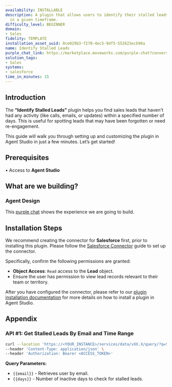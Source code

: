 ```yaml
---
availability: INSTALLABLE
description: A plugin that allows users to identify their stalled leads with no activity
  in a given timeframe.
difficulty_level: BEGINNER
domain:
- Sales
fidelity: TEMPLATE
installation_asset_uuid: 0ce029b3-f270-4ec5-9df5-552623ecb96a
name: Identify Stalled Leads
purple_chat_link: https://marketplace.moveworks.com/purple-chat?conversation=%7B%22messages%22%3A%5B%7B%22role%22%3A%22user%22%2C%22parts%22%3A%5B%7B%22richText%22%3A%22Find+my+stalled+leads+in+Salesforce.%22%7D%5D%7D%2C%7B%22role%22%3A%22assistant%22%2C%22parts%22%3A%5B%7B%22richText%22%3A%22%3Cp+xmlns%3D%5C%22http%3A%2F%2Fwww.w3.org%2F1999%2Fxhtml%5C%22%3ECertainly.+I+can+find+leads+assigned+to+you+with+no+recent+activity.+How+many+days+without+activity+should+I+look+for%3F+%28e.g.%2C+14%2C+30%2C+60%29%3C%2Fp%3E%22%7D%5D%7D%2C%7B%22role%22%3A%22user%22%2C%22parts%22%3A%5B%7B%22richText%22%3A%2230%22%7D%5D%7D%2C%7B%22role%22%3A%22assistant%22%2C%22parts%22%3A%5B%7B%22reasoningSteps%22%3A%5B%7B%22status%22%3A%22success%22%2C%22richText%22%3A%22%3Cp+xmlns%3D%5C%22http%3A%2F%2Fwww.w3.org%2F1999%2Fxhtml%5C%22%3ESearching+Salesforce+for+leads+assigned+to+you+with+no+activity+in+the+last+30+days.%3C%2Fp%3E%22%7D%5D%7D%2C%7B%22richText%22%3A%22%3Cp+xmlns%3D%5C%22http%3A%2F%2Fwww.w3.org%2F1999%2Fxhtml%5C%22%3EI+found+3+leads+assigned+to+you+with+no+activity+in+the+last+30+days.+Here+they+are%3A%3C%2Fp%3E%3Col+xmlns%3D%5C%22http%3A%2F%2Fwww.w3.org%2F1999%2Fxhtml%5C%22%3E%3Cli%3E%3Cb%3EMichael+Johnson%3C%2Fb%3E%3Cul%3E%3Cli%3ECompany%3A+Apex+Solutions%3C%2Fli%3E%3Cli%3EEmail%3A+michael.johnson%40apexsolutions.com%3C%2Fli%3E%3Cli%3ETitle%3A+Director+of+Sales%3C%2Fli%3E%3Cli%3EPhone%3A+555-123-4567%3C%2Fli%3E%3Cli%3EStatus%3A+New+Lead%3C%2Fli%3E%3Cli%3ELast+Activity%3A+June+28%2C+2025%3C%2Fli%3E%3C%2Ful%3E%3C%2Fli%3E%3Cli%3E%3Cb%3ESarah+Davis%3C%2Fb%3E%3Cul%3E%3Cli%3ECompany%3A+Global+Exports+Inc.%3C%2Fli%3E%3Cli%3EEmail%3A+sarah.davis%40globalexports.com%3C%2Fli%3E%3Cli%3ETitle%3A+Procurement+Manager%3C%2Fli%3E%3Cli%3EPhone%3A+555-987-6543%3C%2Fli%3E%3Cli%3EStatus%3A+Working%3C%2Fli%3E%3Cli%3ELast+Activity%3A+July+05%2C+2025%3C%2Fli%3E%3C%2Ful%3E%3C%2Fli%3E%3Cli%3E%3Cb%3EChris+Martinez%3C%2Fb%3E%3Cul%3E%3Cli%3ECompany%3A+Innovatech+Builders%3C%2Fli%3E%3Cli%3EEmail%3A+chris.martinez%40innovatech.com%3C%2Fli%3E%3Cli%3ETitle%3A+Project+Lead%3C%2Fli%3E%3Cli%3EPhone%3A+555-555-1212%3C%2Fli%3E%3Cli%3EStatus%3A+Open+-+Not+Contacted%3C%2Fli%3E%3Cli%3ELast+Activity%3A+June+21%2C+2025%3C%2Fli%3E%3C%2Ful%3E%3C%2Fli%3E%3C%2Fol%3E%22%7D%2C%7B%22citations%22%3A%5B%7B%22connectorName%22%3A%22salesforce%22%2C%22citationTitle%22%3A%22Lead%3A+Michael+Johnson%22%7D%2C%7B%22connectorName%22%3A%22salesforce%22%2C%22citationTitle%22%3A%22Lead%3A+Sarah+Davis%22%7D%2C%7B%22connectorName%22%3A%22salesforce%22%2C%22citationTitle%22%3A%22Lead%3A+Chris+Martinez%22%7D%5D%7D%5D%7D%5D%7D
solution_tags:
- Sales
systems:
- salesforce
time_in_minutes: 15
---
```


## **Introduction**

The **“Identify Stalled Leads”** plugin helps you find sales leads that haven't had any activity (like calls, emails, or updates) within a specified number of days. This is useful for spotting leads that may have been forgotten or need re-engagement.

This guide will walk you through setting up and customizing the plugin in Agent Studio in just a few minutes. Let’s get started!

## **Prerequisites**

• Access to **Agent Studio**

## **What are we building?**

### **Agent Design**

This [purple chat](https://marketplace.moveworks.com/purple-chat?conversation=%7B%22messages%22%3A%5B%7B%22role%22%3A%22user%22%2C%22parts%22%3A%5B%7B%22richText%22%3A%22Find+my+stalled+leads+in+Salesforce.%22%7D%5D%7D%2C%7B%22role%22%3A%22assistant%22%2C%22parts%22%3A%5B%7B%22richText%22%3A%22%3Cp+xmlns%3D%5C%22http%3A%2F%2Fwww.w3.org%2F1999%2Fxhtml%5C%22%3ECertainly.+I+can+find+leads+assigned+to+you+with+no+recent+activity.+How+many+days+without+activity+should+I+look+for%3F+%28e.g.%2C+14%2C+30%2C+60%29%3C%2Fp%3E%22%7D%5D%7D%2C%7B%22role%22%3A%22user%22%2C%22parts%22%3A%5B%7B%22richText%22%3A%2230%22%7D%5D%7D%2C%7B%22role%22%3A%22assistant%22%2C%22parts%22%3A%5B%7B%22reasoningSteps%22%3A%5B%7B%22status%22%3A%22success%22%2C%22richText%22%3A%22%3Cp+xmlns%3D%5C%22http%3A%2F%2Fwww.w3.org%2F1999%2Fxhtml%5C%22%3ESearching+Salesforce+for+leads+assigned+to+you+with+no+activity+in+the+last+30+days.%3C%2Fp%3E%22%7D%5D%7D%2C%7B%22richText%22%3A%22%3Cp+xmlns%3D%5C%22http%3A%2F%2Fwww.w3.org%2F1999%2Fxhtml%5C%22%3EI+found+3+leads+assigned+to+you+with+no+activity+in+the+last+30+days.+Here+they+are%3A%3C%2Fp%3E%3Col+xmlns%3D%5C%22http%3A%2F%2Fwww.w3.org%2F1999%2Fxhtml%5C%22%3E%3Cli%3E%3Cb%3EMichael+Johnson%3C%2Fb%3E%3Cul%3E%3Cli%3ECompany%3A+Apex+Solutions%3C%2Fli%3E%3Cli%3EEmail%3A+michael.johnson%40apexsolutions.com%3C%2Fli%3E%3Cli%3ETitle%3A+Director+of+Sales%3C%2Fli%3E%3Cli%3EPhone%3A+555-123-4567%3C%2Fli%3E%3Cli%3EStatus%3A+New+Lead%3C%2Fli%3E%3Cli%3ELast+Activity%3A+June+28%2C+2025%3C%2Fli%3E%3C%2Ful%3E%3C%2Fli%3E%3Cli%3E%3Cb%3ESarah+Davis%3C%2Fb%3E%3Cul%3E%3Cli%3ECompany%3A+Global+Exports+Inc.%3C%2Fli%3E%3Cli%3EEmail%3A+sarah.davis%40globalexports.com%3C%2Fli%3E%3Cli%3ETitle%3A+Procurement+Manager%3C%2Fli%3E%3Cli%3EPhone%3A+555-987-6543%3C%2Fli%3E%3Cli%3EStatus%3A+Working%3C%2Fli%3E%3Cli%3ELast+Activity%3A+July+05%2C+2025%3C%2Fli%3E%3C%2Ful%3E%3C%2Fli%3E%3Cli%3E%3Cb%3EChris+Martinez%3C%2Fb%3E%3Cul%3E%3Cli%3ECompany%3A+Innovatech+Builders%3C%2Fli%3E%3Cli%3EEmail%3A+chris.martinez%40innovatech.com%3C%2Fli%3E%3Cli%3ETitle%3A+Project+Lead%3C%2Fli%3E%3Cli%3EPhone%3A+555-555-1212%3C%2Fli%3E%3Cli%3EStatus%3A+Open+-+Not+Contacted%3C%2Fli%3E%3Cli%3ELast+Activity%3A+June+21%2C+2025%3C%2Fli%3E%3C%2Ful%3E%3C%2Fli%3E%3C%2Fol%3E%22%7D%2C%7B%22citations%22%3A%5B%7B%22connectorName%22%3A%22salesforce%22%2C%22citationTitle%22%3A%22Lead%3A+Michael+Johnson%22%7D%2C%7B%22connectorName%22%3A%22salesforce%22%2C%22citationTitle%22%3A%22Lead%3A+Sarah+Davis%22%7D%2C%7B%22connectorName%22%3A%22salesforce%22%2C%22citationTitle%22%3A%22Lead%3A+Chris+Martinez%22%7D%5D%7D%5D%7D%5D%7D) shows the experience we are going to build.

## **Installation Steps**

We recommend creating the connector for **Salesforce** first, prior to installing this plugin. Please follow the [Salesforce Connector](https://marketplace.moveworks.com/connectors/salesforce#how-to-implement) guide to set up the connector.

Specifically, confirm the following permissions are granted:

- **Object Access**: `Read` access to the **Lead** object.
- Ensure the user has permission to view lead records relevant to their team or territory.

After you have configured the connector, please refer to our [plugin installation documentation](https://help.moveworks.com/docs/ai-agent-marketplace-installation) for more details on how to install a plugin in Agent Studio.

## **Appendix**

### **API #1: Get Stalled Leads By Email and Time Range**

```bash
curl --location 'https://<YOUR_INSTANCE>/services/data/vXX.X/query/?q=SELECT Id, Name, Title, Company, Email, Phone, Street, City, State, PostalCode, Country, Status, OwnerId, Owner.Name, Owner.Email, CreatedDate, LastActivityDate FROM Lead WHERE Owner.Email = '{{email}}' AND (LastActivityDate < LAST_N_DAYS:{{days}}) ORDER BY LastActivityDate ASC LIMIT 50' \
--header 'Content-Type: application/json' \
--header 'Authorization: Bearer <ACCESS_TOKEN>'
```

**Query Parameters:**

- `{{email}}` - Retrieves user by email.
- `{{days}}`  - Number of inactive days to check for stalled leads.